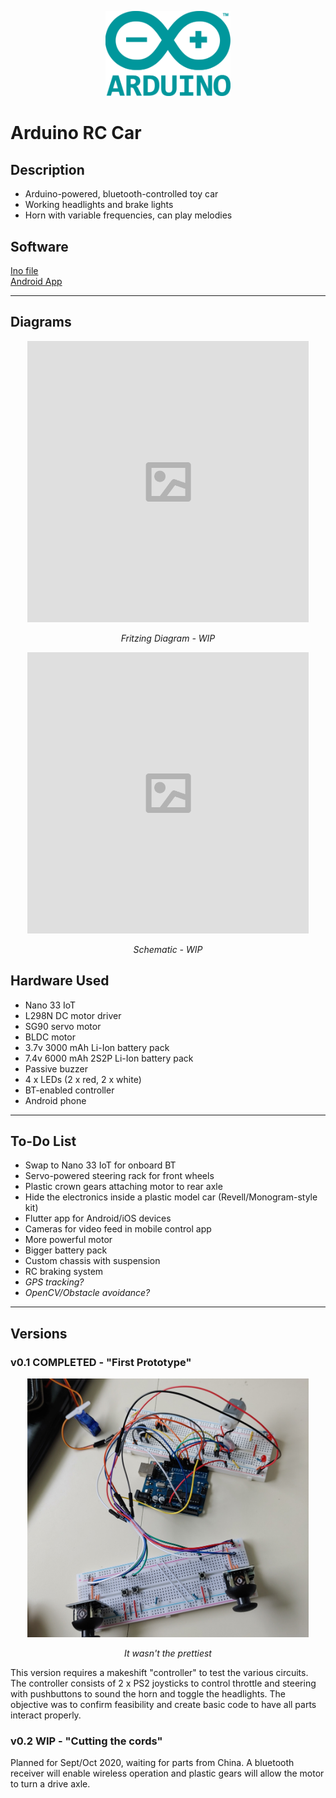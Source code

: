 
<p align="center">
    <img src="/images/arduino.png" width=200>
</p>

# Arduino RC Car 

## Description

- Arduino-powered, bluetooth-controlled toy car
- Working headlights and brake lights
- Horn with variable frequencies, can play melodies

## Software

[Ino file](https://github.com/robjvan/rc_car/blob/master/rc_car_ino/rc_car_ino.ino)  
[Android App](#)

---

## Diagrams

<p align="center">
    <img src="/images/image_placeholder.png" width=450>
</p>
<p align="center">
    <i>Fritzing Diagram - WIP</i>
</p>
<p align="center">
    <img src="/images/image_placeholder.png" width=450>
</p>
<p align="center">
    <i>Schematic - WIP</i>
</p>

## Hardware Used

- Nano 33 IoT
- L298N DC motor driver
- SG90 servo motor
- BLDC motor
- 3.7v 3000 mAh Li-Ion battery pack
- 7.4v 6000 mAh 2S2P Li-Ion battery pack
- Passive buzzer
- 4 x LEDs (2 x red, 2 x white)
- BT-enabled controller
- Android phone


---

## To-Do List

- Swap to Nano 33 IoT for onboard BT
- Servo-powered steering rack for front wheels
- Plastic crown gears attaching motor to rear axle
- Hide the electronics inside a plastic model car (Revell/Monogram-style kit)
- Flutter app for Android/iOS devices
- Cameras for video feed in mobile control app
- More powerful motor
- Bigger battery pack
- Custom chassis with suspension
- RC braking system
- *GPS tracking?*
- *OpenCV/Obstacle avoidance?*


---

## Versions

### v0.1 COMPLETED - "First Prototype"
<p align="center">
 <img src="/images/prototype_v1.jpg" height=414 width=450>
</p>
<p align="center">
  <i>It wasn't the prettiest</i>
</p>
 This version requires a makeshift "controller" to test the various circuits.  The controller consists of 2 x PS2 joysticks to control throttle and steering with pushbuttons to sound the horn and toggle the headlights.  The objective was to confirm feasibility and create basic code to have all parts interact properly.

### v0.2 WIP - "Cutting the cords"

 Planned for Sept/Oct 2020, waiting for parts from China.  A bluetooth receiver will enable wireless operation and plastic gears will allow the motor to turn a drive axle.  
